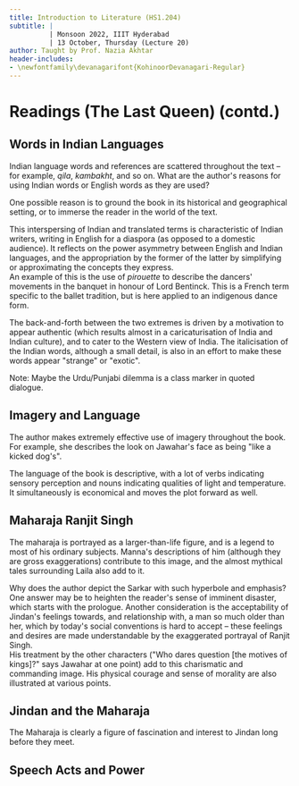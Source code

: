 ```yaml
---
title: Introduction to Literature (HS1.204)
subtitle: |
          | Monsoon 2022, IIIT Hyderabad
          | 13 October, Thursday (Lecture 20)
author: Taught by Prof. Nazia Akhtar
header-includes:
- \newfontfamily\devanagarifont{KohinoorDevanagari-Regular}
---
```


# Readings (The Last Queen) (contd.)
## Words in Indian Languages
Indian language words and references are scattered throughout the text – for example, *qila*, *kambakht*, and so on. What are the author's reasons for using Indian words or English words as they are used?

One possible reason is to ground the book in its historical and geographical setting, or to immerse the reader in the world of the text.

This interspersing of Indian and translated terms is characteristic of Indian writers, writing in English for a diaspora (as opposed to a domestic audience). It reflects on the power asymmetry between English and Indian languages, and the appropriation by the former of the latter by simplifying or approximating the concepts they express.  
An example of this is the use of *pirouette* to describe the dancers' movements in the banquet in honour of Lord Bentinck. This is a French term specific to the ballet tradition, but is here applied to an indigenous dance form.

The back-and-forth between the two extremes is driven by a motivation to appear authentic (which results almost in a caricaturisation of India and Indian culture), and to cater to the Western view of India. The italicisation of the Indian words, although a small detail, is also in an effort to make these words appear "strange" or "exotic".

Note: Maybe the Urdu/Punjabi dilemma is a class marker in quoted dialogue.

## Imagery and Language
The author makes extremely effective use of imagery throughout the book. For example, she describes the look on Jawahar's face as being "like a kicked dog's".

The language of the book is descriptive, with a lot of verbs indicating sensory perception and nouns indicating qualities of light and temperature. It simultaneously is economical and moves the plot forward as well.

## Maharaja Ranjit Singh
The maharaja is portrayed as a larger-than-life figure, and is a legend to most of his ordinary subjects. Manna's descriptions of him (although they are gross exaggerations) contribute to this image, and the almost mythical tales surrounding Laila also add to it.

Why does the author depict the Sarkar with such hyperbole and emphasis? One answer may be to heighten the reader's sense of imminent disaster, which starts with the prologue. Another consideration is the acceptability of Jindan's feelings towards, and relationship with, a man so much older than her, which by today's social conventions is hard to accept – these feelings and desires are made understandable by the exaggerated portrayal of Ranjit Singh.  
His treatment by the other characters ("Who dares question [the motives of kings]?" says Jawahar at one point) add to this charismatic and commanding image. His physical courage and sense of morality are also illustrated at various points.

## Jindan and the Maharaja
The Maharaja is clearly a figure of fascination and interest to Jindan long before they meet.

## Speech Acts and Power